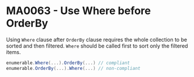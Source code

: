 # MA0063 - Use Where before OrderBy

Using `Where` clause after `OrderBy` clause requires the whole collection to be sorted and then filtered.
`Where` should be called first to sort only the filtered items.

````csharp
enumerable.Where(...).OrderBy(...) // compliant
enumerable.OrderBy(...).Where(...) // non-compliant
````
